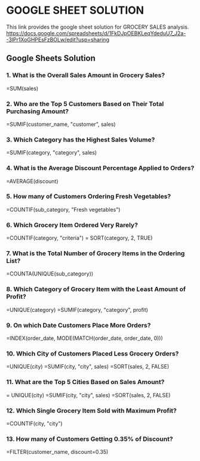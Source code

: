 # GOOGLE SHEET SOLUTION
This link provides the google sheet solution for GROCERY SALES analysis.
https://docs.google.com/spreadsheets/d/1FkDJpOEBKLeqYdeduU7_J2a--3lPr1XoGHPEsFzBOLw/edit?usp=sharing

## Google Sheets Solution

### 1. What is the Overall Sales Amount in Grocery Sales?
     
=SUM(sales)   

### 2. Who are the  Top 5 Customers Based on Their Total Purchasing Amount?
=SUMIF(customer_name, "customer", sales)


### 3. Which  Category has the Highest Sales Volume?

=SUMIF(category, "category", sales)


### 4. What is the Average Discount Percentage Applied to Orders?

=AVERAGE(discount)


### 5. How many of Customers Ordering Fresh Vegetables?

=COUNTIF(sub_category, "Fresh vegetables")


### 6. Which Grocery Item Ordered Very Rarely?

=COUNTIF(category, "criteria")
= SORT(category, 2, TRUE)


### 7. What is the Total Number of Grocery Items in the Ordering List?

=COUNTA(UNIQUE(sub_category))


### 8. Which Category of Grocery Item with the Least Amount of Profit?

=UNIQUE(category)
=SUMIF(category, "category", profit)


### 9. On which Date Customers Place More Orders?

=INDEX(order_date, MODE(MATCH(order_date, order_date, 0)))


### 10. Which City of Customers Placed Less Grocery Orders?

=UNIQUE(city)
=SUMIF(city, "city", sales)
=SORT(sales, 2, FALSE)


### 11. What are the  Top 5 Cities Based on Sales Amount?

= UNIQUE(city)
=SUMIF(city, "city", sales)
=SORT(sales, 2, FALSE)


### 12. Which Single Grocery Item Sold with Maximum Profit?

=COUNTIF(city, "city")


### 13. How many of Customers Getting 0.35% of Discount?

=FILTER(customer_name, discount=0.35)

